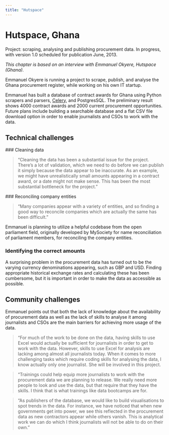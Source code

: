 ```yaml
---
title: "Hutspace"
---
```


# Hutspace, Ghana

<div class="well">Project: scraping, analysing and publishing procurement data. In progress, with version 1.0 scheduled for publication June, 2013.</div>

<em>This chapter is based on an interview with Emmanuel Okyere, Hutspace (Ghana).</em>

Emmanuel Okyere is running a project to scrape, publish, and
analyse the Ghana procurement register, while working on his own
IT startup.

Emmanuel has built a database of contract awards for Ghana using Python
scrapers and parsers, [Celery](http://www.celeryproject.org), and PostgresSQL. The
preliminary result shows 4000 contract awards and 2000 current
procurement opportunities. Future plans include building a searchable
database and a flat CSV file download option in order to enable
journalists and CSOs to work with the data.

## Technical challenges

### Cleaning data

> “Cleaning the data has been a substantial issue for the
> project. There’s a lot of validation, which we need to do before we can
> publish it simply because the data appear to be inaccurate. As an
> example, we might have unrealistically small amounts appearing in a
> contract award, or a date might not make sense. This has been the most
> substantial bottleneck for the project.”

### Reconciling company entities

> “Many companies appear with a variety of
> entities, and so finding a good way to reconcile companies which are
> actually the same has been difficult.”

Emmanuel is planning to utilize a helpful codebase from the open
parliament field, originally developed by MySociety for name
reconciliation of parliament members, for reconciling the company
entities.

### Identifying the correct amounts

A surprising problem in the procurement
data has turned out to be the varying currency denominations appearing,
such as GBP and USD. Finding appropriate historical exchange rates and
calculating these has been cumbersome, but it is important in
order to make the data as accessible as possible.

## Community challenges

Emmanuel points out that both the lack of knowledge about the
availability of procurement data as well as the lack of skills to
analyse it among journalists and CSOs are the main barriers for
achieving more usage of the data.

> “For much of the work to be done on the data, having skills to use Excel
> would actually be sufficient for journalists in order to get to work
> with the data. However, skills to use Excel for analysis are lacking
> among almost all journalists today. When it comes to more challenging
> tasks which require coding skills for analysing the data, I know
> actually only one journalist. She will be involved in this project.

> “Trainings could help equip more journalists to work with the
> procurement data we are planning to release. We really need more people
> to look and use the data, but that require that they have the skills. I
> think that is what trainings like data bootcamps are for.

> “As publishers of the database, we would like to build visualisations to
> spot trends in the data. For instance, we have noticed that when new
> governments get into power, we see this reflected in the procurement
> data as new contractors appear while others vanish. This is analytical
> work we can do which I think journalists will not be able to do on
> their own.”